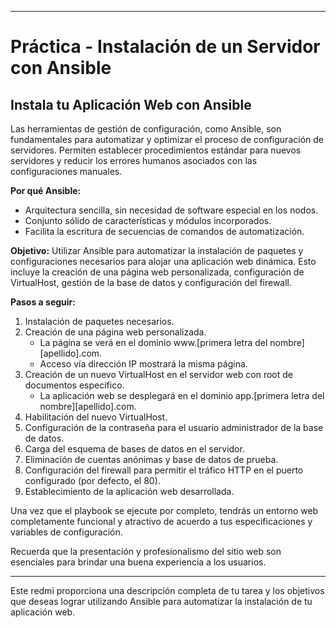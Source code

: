 
---

# Práctica - Instalación de un Servidor con Ansible

## Instala tu Aplicación Web con Ansible

Las herramientas de gestión de configuración, como Ansible, son fundamentales para automatizar y optimizar el proceso de configuración de servidores. Permiten establecer procedimientos estándar para nuevos servidores y reducir los errores humanos asociados con las configuraciones manuales.

**Por qué Ansible:**
- Arquitectura sencilla, sin necesidad de software especial en los nodos.
- Conjunto sólido de características y módulos incorporados.
- Facilita la escritura de secuencias de comandos de automatización.

**Objetivo:**
Utilizar Ansible para automatizar la instalación de paquetes y configuraciones necesarios para alojar una aplicación web dinámica. Esto incluye la creación de una página web personalizada, configuración de VirtualHost, gestión de la base de datos y configuración del firewall.

**Pasos a seguir:**
1. Instalación de paquetes necesarios.
2. Creación de una página web personalizada.
   - La página se verá en el dominio www.[primera letra del nombre][apellido].com.
   - Acceso vía dirección IP mostrará la misma página.
3. Creación de un nuevo VirtualHost en el servidor web con root de documentos específico.
   - La aplicación web se desplegará en el dominio app.[primera letra del nombre][apellido].com.
4. Habilitación del nuevo VirtualHost.
5. Configuración de la contraseña para el usuario administrador de la base de datos.
6. Carga del esquema de bases de datos en el servidor.
7. Eliminación de cuentas anónimas y base de datos de prueba.
8. Configuración del firewall para permitir el tráfico HTTP en el puerto configurado (por defecto, el 80).
9. Establecimiento de la aplicación web desarrollada.

Una vez que el playbook se ejecute por completo, tendrás un entorno web completamente funcional y atractivo de acuerdo a tus especificaciones y variables de configuración.

Recuerda que la presentación y profesionalismo del sitio web son esenciales para brindar una buena experiencia a los usuarios.

---

Este redmi proporciona una descripción completa de tu tarea y los objetivos que deseas lograr utilizando Ansible para automatizar la instalación de tu aplicación web.
